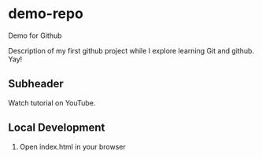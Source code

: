 # demo-repo
Demo for Github

Description of my first github project while I explore learning Git and github. Yay!

## Subheader

Watch tutorial on YouTube.

## Local Development

1. Open index.html in your browser